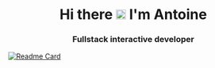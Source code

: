 <h1 align="center">Hi there <img src="https://i.giphy.com/media/phaXOkDeLfoUWCOAMc/giphy.webp" width="20px"> I'm Antoine</h1>
<h3 align="center">Fullstack interactive developer</h3>

[![Readme Card](https://github-readme-stats.vercel.app/api/pin/?username=tardiwave&repo=github-readme-stats)](https://github.com/anuraghazra/github-readme-stats)
